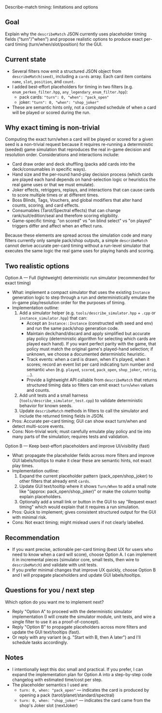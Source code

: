 Describe-match timing: limitations and options

Goal
----
Explain why the `describeMatch` JSON currently uses placeholder timing fields ("turn"/"when") and propose realistic options to produce exact per-card timing (turn/when/slot/position) for the GUI.

Current state
-------------
- Several filters now emit a structured JSON object from `describeMatch(seed)`, including a `cards` array. Each card item contains `name`, `slot`, `position`, and `count`.
- I added best-effort placeholders for timing in two filters (e.g. `enum_perkeo_filter.hpp`, `any_legendary_enum_filter.hpp`):
  - pack cards: `"turn": 0, "when": "pack_open"`
  - joker: `"turn": 0, "when": "shop_joker"`
- These are semantic hints only, not a computed schedule of when a card will be played or scored during the run.

Why exact timing is non-trivial
------------------------------
Computing the exact turn/when a card will be played or scored for a given seed is a non-trivial request because it requires re-running a deterministic (seeded) game simulation that reproduces the real in-game decision and resolution order. Considerations and interactions include:

- Card draw order and deck shuffling (packs add cards into the deck/consumables in specific ways).
- Hand size and the per-round hand-play decision process (which cards are played each hand depends on hand-selection logic or heuristics the real game uses or that we must emulate).
- Joker effects, retriggers, replays, and interactions that can cause cards to score multiple times or at different times.
- Boss Blinds, Tags, Vouchers, and global modifiers that alter hand counts, scoring, and card effects.
- Consumables (Tarot/Spectral effects) that can change rank/suit/edition/seal and therefore scoring eligibility.
- Game-specific timing: "on scored" vs "on blind select" vs "on played" triggers differ and affect when an effect runs.

Because these elements are spread across the simulation code and many filters currently only sample pack/shop outputs, a simple `describeMatch` cannot derive accurate per-card timing without a run-level simulator that executes the same logic the real game uses for playing hands and scoring.

Two realistic options
---------------------
Option A — Full (lightweight) deterministic run simulator (recommended for exact timing)
- What: implement a compact simulator that uses the existing `Instance` generation logic to step through a run and deterministically emulate the in-game play/resolution order for the purposes of timing.
- Implementation outline:
  1. Add a simulator helper (e.g. `tools/describe_simulator.hpp` + `.cpp` or `instance_simulator.hpp`) that can:
     - Accept an `Instance::Instance` (constructed with seed and env) and run the same pack/shop generation code.
     - Maintain deck/hand/discard and apply simplified but accurate play policy (deterministic algorithm for selecting which cards are played each hand). If you want perfect parity with the game, that policy must match the original game's played-hand selection; if unknown, we choose a documented deterministic heuristic.
     - Track events: when a card is drawn, when it's played, when it scores; record an event list per card indicating turn number and semantic `when` (e.g. `played`, `scored`, `pack_open`, `shop_joker`, `retrig`, ...).
     - Provide a lightweight API callable from `describeMatch` that returns structured timing data so filters can emit exact `turn`/`when` values and counts.
  2. Add unit tests and a small harness (`tools/describe_simulator_test.cpp`) to validate deterministic behavior for known seeds.
  3. Update `describeMatch` methods in filters to call the simulator and include the returned timing fields in JSON.
- Pros: Accurate per-card timing; GUI can show exact turn/when and detect multi-score events.
- Cons: Non-trivial work; must carefully emulate play policy and tie into many parts of the simulation; requires tests and validation.

Option B — Keep best-effort placeholders and improve UI/visibility (fast)
- What: propagate the placeholder fields across more filters and improve GUI labels/tooltips to make it clear these are semantic hints, not exact play times.
- Implementation outline:
  1. Expand the current placeholder pattern (pack_open/shop_joker) to other filters that already emit `cards`.
  2. Update GUI text/tooltip where it shows `Turn/When` to add a small note like "(approx: pack_open/shop_joker)" or make the column tooltip explain placeholders.
  3. Optionally add a small link or button in the GUI to say "Request exact timing" which would explain that it requires a run simulation.
- Pros: Quick to implement; gives consistent structured output for the GUI with minimal risk.
- Cons: Not exact timing; might mislead users if not clearly labelled.

Recommendation
--------------
- If you want precise, actionable per-card timing (best UX for users who need to know when a card will score), choose Option A. I can implement it in incremental pieces (simulator core, small tests, then wire to `describeMatch`) and validate with unit tests.
- If you prefer minimal changes that improve UX quickly, choose Option B and I will propagate placeholders and update GUI labels/tooltips.

Questions for you / next step
----------------------------
Which option do you want me to implement next?
- Reply "Option A" to proceed with the deterministic simulator implementation (I will create the simulator module, unit tests, and wire a single filter to use it as a proof-of-concept).
- Reply "Option B" to propagate placeholders across more filters and update the GUI text/tooltips (fast).
- Or reply with any variant (e.g. "Start with B, then A later") and I'll schedule tasks accordingly.

Notes
-----
- I intentionally kept this doc small and practical. If you prefer, I can expand the implementation plan for Option A into a step-by-step code changelog with estimated time/cost per step.
- The placeholder semantics I used are:
  - `turn: 0, when: "pack_open"` — indicates the card is produced by opening a pack (tarot/planet/standard/spectral)
  - `turn: 0, when: "shop_joker"` — indicates the card came from the shop's Joker slot (nextJoker)

